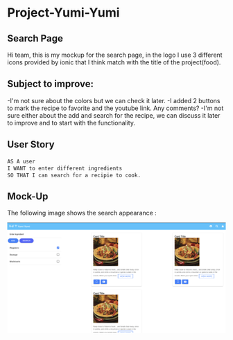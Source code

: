 # Project-Yumi-Yumi

## Search Page

Hi team, this is my mockup for the search page, in the logo I use 3 different icons provided by ionic that I think match with the title of the project(food).

## Subject to improve:

-I'm not sure about the colors but we can check it later.
-I added 2 buttons to mark the recipe to favorite and the youtube link. Any comments?
-I'm not sure either about the add and search for the recipe, we can discuss it later to improve and to start with the functionality.

## User Story

```
AS A user
I WANT to enter different ingredients
SO THAT I can search for a recipie to cook.
```

## Mock-Up

The following image shows the search appearance :

![The search page is jut a mockup, without functionality.](./assets/img/Search.png)
